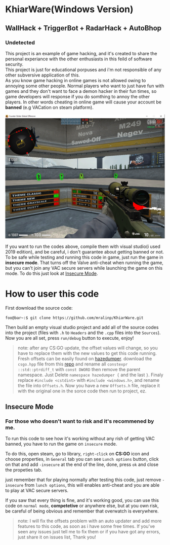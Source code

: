 # KhiarWare(Windows Version)
## WallHack + TriggerBot + RadarHack + AutoBhop
### Undetected
This project is an example of game hacking, and it's created to share the personal experiance with the other enthusiasts in this feild of software security.<br/>
This project is just for educational porpuses and i'm not responsible of any other subversive application of this.<br/>
As you know game hacking in online games is not allowed owing to annoying some other people. Normal players who want to just have fun with games and they don't want to face a demon hacker in their fun times, so game developers will response if you do somthing to annoy the other players. In other words cheating in online game will cause your account be **banned** (e.g VACation on steam platform).<br/>

![menu image](demo.png)


If you want to run the codes above, compile them with visual studio(i used 2019 edition), and be careful, i don't guarantee about getting banned or not. To be safe while testing and running this code in game, just run the game in **insecure mode**. That turns off the Valve anti-cheat when running the game, but you can't join any VAC secure servers while launching the game on this mode. To do this just look at [Insecure Mode](#insecure-mode).

# How to user this code

First download the source code:
```console
foo@bar~:$ git clone https://github.com/mralinp/KhiarWare.git  
```

Then build an empty visual studio project and add all of the source codes into the project (files with `.h` to `Headers` and the `.cpp` files into the `Sources`). Now you are all set, press `run/debug` button to execute, enjoy!

> note: after any CS:GO update, the offset values will change, so you have to replace them with the new values to get this code running. Fresh offsets can be easily found on [hazedumper](https://github.com/frk1/hazedumper). download the `csgo.hpp` file from this [repo](https://github.com/frk1/hazedumper) and rename all `constexpr ::std::ptrdiff_t` with `const DWORD` then remove the parent namespace. Just Delete `namespace hazedumper {` and the last `}`. Finaly replace `#include <cstdint>` with `#include <windows.h>`, and rename the file into `Offsets.h`. Now you have a new `Offsets.h` file, replace it with the original one in the sorce code then run to project, ez.

## Insecure Mode
### For those who doesn't want to risk and it's recommened by me.
To run this code to see how it's working without any rish of getting VAC banned, you have to run the game on `insecure` mode. 

To do this, open steam, go to library, `right-click` on **CS:GO** icon and choose properties, in  `General` tab you can see `Lunch options` button, click on that and add `-insecure` at the end of the line, done, press `ok` and close the propeties tab.

just remember that for playing normally after testing this code, just remove `-insecure` from `lunch options`, this will enables anti-cheat and you are able to play at VAC secure servers.

If you saw that every thing is fine, and it's working good, you can use this code on `normal mode`, **competetive** or anywhere else, but at you own risk, be careful of being obvious and remember that overwatch is everywhere.

> note: I will fix the offsets problem with an auto updater and add more features to this code, as soon as i have some free times. If you've seen any issues just tell me to fix them or if you have got any errors, just share it on issues list, Thank you!
